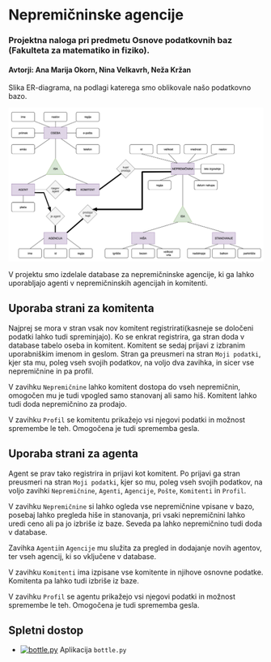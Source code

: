 # Nepremičninske agencije
### Projektna naloga pri predmetu Osnove podatkovnih baz (Fakulteta za matematiko in fiziko).
#### Avtorji: Ana Marija Okorn, Nina Velkavrh, Neža Kržan

Slika ER-diagrama, na podlagi katerega smo oblikovale našo podatkovno bazo.

![Er diagram](er_diagram.png)

V projektu smo izdelale database za nepremičninske agencije, ki ga lahko uporabljajo agenti v nepremičninskih agencijah in komitenti.

## Uporaba strani za komitenta

Najprej se mora v stran vsak nov komitent registrirati(kasneje se določeni podatki lahko tudi spreminjajo). Ko se enkrat registrira, ga stran doda v database tabelo oseba in komitent.
Komitent se sedaj prijavi z izbranim uporabniškim imenom in geslom. Stran ga preusmeri na stran `Moji podatki`, kjer sta mu, poleg vseh svojih podatkov, na voljo dva zavihka, in sicer vse nepremičnine in pa profil.

V zavihku `Nepremičnine` lahko komitent dostopa do vseh nepremičnin, omogočen mu je tudi vpogled samo stanovanj ali samo hiš. Komitent lahko tudi doda nepremičnino za prodajo.

V zavihku `Profil` se komitentu prikažejo vsi njegovi podatki in možnost spremembe le teh. Omogočena je tudi sprememba gesla.

## Uporaba strani za agenta

Agent se prav tako registrira in prijavi kot komitent. Po prijavi ga stran preusmeri na stran `Moji podatki`, kjer so mu, poleg vseh svojih podatkov, na voljo zavihki `Nepremičnine`, `Agenti`, `Agencije`, `Pošte`, `Komitenti` in `Profil`.

V zavihku `Nepremičnine` si lahko ogleda vse nepremičnine vpisane v bazo, posebaj lahko pregleda hiše in stanovanja, pri vsaki nepremičnini lahko uredi ceno ali pa jo izbriše iz baze. Seveda pa lahko nepremičnino tudi doda v database.

Zavihka `Agenti`in `Agencije` mu služita za pregled in dodajanje novih agentov, ter vseh agencij, ki so vključene v database.

V zavihku `Komitenti` ima izpisane vse komitente in njihove osnovne podatke. Komitenta pa lahko tudi izbriše iz baze.

V zavihku `Profil` se agentu prikažejo vsi njegovi podatki in možnost spremembe le teh. Omogočena je tudi sprememba gesla.

## Spletni dostop
* [![bottle.py](https://mybinder.org/badge_logo.svg)](https://mybinder.org/v2/gh/nezakrzan/Nepremicninske-agencije/main?urlpath=proxy/8080/) Aplikacija `bottle.py`
